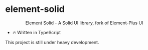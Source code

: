 # element-solid

<p align="center">Element Solid  - A Solid UI library, fork of Element-Plus UI</p>

- 🔥 Written in TypeScript

This project is still under heavy development.
